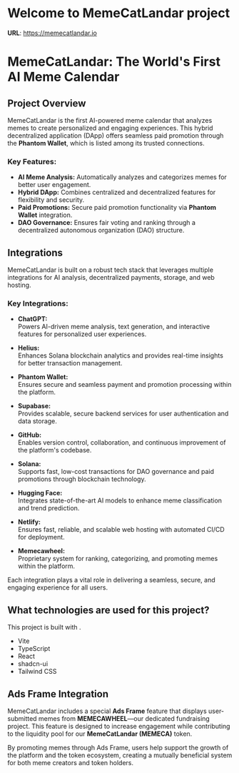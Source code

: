 # Welcome to MemeCatLandar project

**URL**: https://memecatlandar.io

# MemeCatLandar: The World's First AI Meme Calendar

## Project Overview

MemeCatLandar is the first AI-powered meme calendar that analyzes memes to create personalized and engaging experiences. This hybrid decentralized application (DApp) offers seamless paid promotion through the **Phantom Wallet**, which is listed among its trusted connections.

### Key Features:

- **AI Meme Analysis:** Automatically analyzes and categorizes memes for better user engagement.
- **Hybrid DApp:** Combines centralized and decentralized features for flexibility and security.
- **Paid Promotions:** Secure paid promotion functionality via **Phantom Wallet** integration.
- **DAO Governance:** Ensures fair voting and ranking through a decentralized autonomous organization (DAO) structure.


## Integrations

MemeCatLandar is built on a robust tech stack that leverages multiple integrations for AI analysis, decentralized payments, storage, and web hosting.

### Key Integrations:

- **ChatGPT:**  
  Powers AI-driven meme analysis, text generation, and interactive features for personalized user experiences.

- **Helius:**  
  Enhances Solana blockchain analytics and provides real-time insights for better transaction management.

- **Phantom Wallet:**  
  Ensures secure and seamless payment and promotion processing within the platform.

- **Supabase:**  
  Provides scalable, secure backend services for user authentication and data storage.

- **GitHub:**  
  Enables version control, collaboration, and continuous improvement of the platform's codebase.

- **Solana:**  
  Supports fast, low-cost transactions for DAO governance and paid promotions through blockchain technology.

- **Hugging Face:**  
  Integrates state-of-the-art AI models to enhance meme classification and trend prediction.

- **Netlify:**  
  Ensures fast, reliable, and scalable web hosting with automated CI/CD for deployment.

- **Memecawheel:**  
  Proprietary system for ranking, categorizing, and promoting memes within the platform.

Each integration plays a vital role in delivering a seamless, secure, and engaging experience for all users.


## What technologies are used for this project?

This project is built with .

- Vite
- TypeScript
- React
- shadcn-ui
- Tailwind CSS

## Ads Frame Integration

MemeCatLandar includes a special **Ads Frame** feature that displays user-submitted memes from **MEMECAWHEEL**—our dedicated fundraising project. This feature is designed to increase engagement while contributing to the liquidity pool for our **MemeCatLandar (MEMECA)** token.

By promoting memes through Ads Frame, users help support the growth of the platform and the token ecosystem, creating a mutually beneficial system for both meme creators and token holders.
